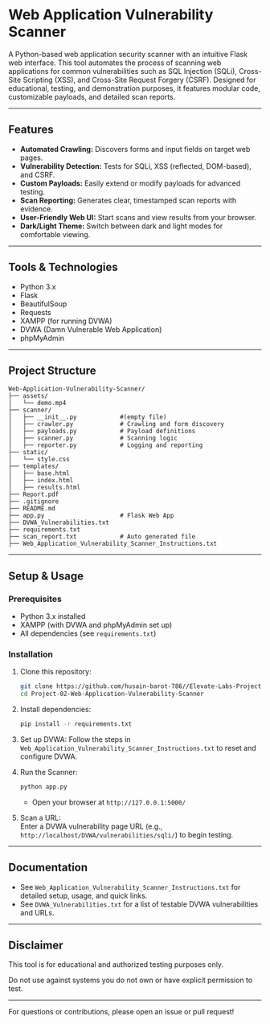 # Web Application Vulnerability Scanner

A Python-based web application security scanner with an intuitive Flask web interface. This tool automates the process of scanning web applications for common vulnerabilities such as SQL Injection (SQLi), Cross-Site Scripting (XSS), and Cross-Site Request Forgery (CSRF). Designed for educational, testing, and demonstration purposes, it features modular code, customizable payloads, and detailed scan reports.

---

## Features

- **Automated Crawling:** Discovers forms and input fields on target web pages.
- **Vulnerability Detection:** Tests for SQLi, XSS (reflected, DOM-based), and CSRF.
- **Custom Payloads:** Easily extend or modify payloads for advanced testing.
- **Scan Reporting:** Generates clear, timestamped scan reports with evidence.
- **User-Friendly Web UI:** Start scans and view results from your browser.
- **Dark/Light Theme:** Switch between dark and light modes for comfortable viewing.

---

## Tools & Technologies

- Python 3.x
- Flask
- BeautifulSoup
- Requests
- XAMPP (for running DVWA)
- DVWA (Damn Vulnerable Web Application)
- phpMyAdmin

---

## Project Structure

```
Web-Application-Vulnerability-Scanner/
├── assets/
│   └── demo.mp4
├── scanner/
│   ├── __init__.py            #(empty file)
│   ├── crawler.py             # Crawling and form discovery
│   ├── payloads.py            # Payload definitions
│   ├── scanner.py             # Scanning logic
│   ├── reporter.py            # Logging and reporting
├── static/
│   └── style.css
├── templates/
│   ├── base.html
│   ├── index.html
│   ├── results.html
├── Report.pdf
├── .gitignore
├── README.md
├── app.py                     # Flask Web App
├── DVWA_Vulnerabilities.txt
├── requirements.txt
├── scan_report.txt            # Auto generated file
├── Web_Application_Vulnerability_Scanner_Instructions.txt
```

---

## Setup & Usage

### Prerequisites

- Python 3.x installed
- XAMPP (with DVWA and phpMyAdmin set up)
- All dependencies (see `requirements.txt`)

### Installation

1. Clone this repository:
    ```bash
   git clone https://github.com/husain-barot-786//Elevate-Labs-Project-01-Cyber-Threat-Intelligence-Dashboard/Project-02-Web-Application-Vulnerability-Scanner.git
   cd Project-02-Web-Application-Vulnerability-Scanner
    ```

2. Install dependencies:
    ```bash
   pip install -r requirements.txt
   ```

3. Set up DVWA:
    Follow the steps in `Web_Application_Vulnerability_Scanner_Instructions.txt` to reset and configure DVWA.

4. Run the Scanner:
    ```bash
    python app.py
    ```
    - Open your browser at `http://127.0.0.1:5000/`

5. Scan a URL:  
    Enter a DVWA vulnerability page URL (e.g., `http://localhost/DVWA/vulnerabilities/sqli/`) to begin testing.

---

## Documentation

- See `Web_Application_Vulnerability_Scanner_Instructions.txt` for detailed setup, usage, and quick links.
- See `DVWA_Vulnerabilities.txt` for a list of testable DVWA vulnerabilities and URLs.

---

## Disclaimer

This tool is for educational and authorized testing purposes only.

Do not use against systems you do not own or have explicit permission to test.

---

For questions or contributions, please open an issue or pull request!
